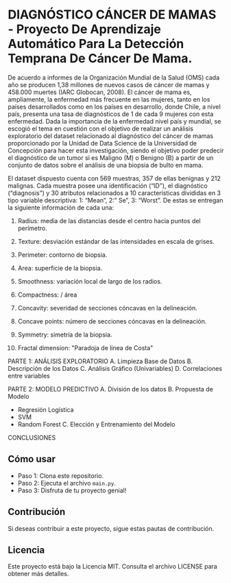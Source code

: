# DIAGNÓSTICO CÁNCER DE MAMAS - Proyecto De Aprendizaje Automático Para La Detección Temprana De Cáncer De Mama.

De acuerdo a informes de la Organización Mundial de la Salud (OMS) cada año se producen 1,38 millones de nuevos casos de cáncer de mamas y 458.000 muertes (IARC Globocan, 2008). El cáncer de mama es, ampliamente, la enfermedad más frecuente en las mujeres, tanto en los países desarrollados como en los países en desarrollo, donde Chile, a nivel país, presenta una tasa de diagnósticos de 1 de cada 9 mujeres con esta enfermedad. 
Dada la importancia de la enfermedad nivel país y mundial, se escogió el tema en cuestión con el objetivo de realizar un análisis exploratorio del dataset relacionado al diagnóstico del cáncer de mamas proporcionado por la Unidad de Data Science de la Universidad de Concepción para hacer esta investigación, siendo el objetivo poder predecir el diagnóstico de un tumor si es Maligno (M) o Benigno (B) a partir de un conjunto de datos sobre el análisis de una biopsia de bulto en mama. 

El dataset dispuesto cuenta con 569 muestras, 357 de ellas benignas y 212 malignas.
Cada muestra posee una identificación (“ID”), el diagnóstico (“diagnosis”) y 30 atributos relacionados a 10 características divididas en 3 tipo variable descriptiva:
1: “Mean”, 2:” Se”, 3: “Worst”. De estas se entregan la siguiente información de cada una:


1. Radius: media de las distancias desde el centro hacia puntos del perímetro.

2. Texture: desviación estándar de las intensidades en escala de grises.

3. Perimeter: contorno de biopsia.

4. Area: superficie de la biopsia.

5. Smoothness: variación local de largo de los radios.

6. Compactness:  / área 

7. Concavity: severidad de secciones cóncavas en la delineación.

8. Concave points: número de secciones cóncavas en la delineación.

9. Symmetry: simetría de la biopsia. 

10. Fractal dimension: "Paradoja de línea de Costa" 

PARTE 1: ANÁLISIS EXPLORATORIO
A.	Limpieza Base de Datos
B.	Descripción de los Datos
C.	Análisis Gráfico (Univariables)
D.	Correlaciones entre variables

PARTE 2: MODELO PREDICTIVO
A.	División de los datos
B.	Propuesta de Modelo
  - Regresión Logística
  - SVM
  - Random Forest
C.	Elección y Entrenamiento del Modelo

CONCLUSIONES





## Cómo usar

- Paso 1: Clona este repositorio.
- Paso 2: Ejecuta el archivo `main.py`.
- Paso 3: Disfruta de tu proyecto genial!

## Contribución

Si deseas contribuir a este proyecto, sigue estas pautas de contribución.

## Licencia

Este proyecto está bajo la Licencia MIT. Consulta el archivo LICENSE para obtener más detalles.

